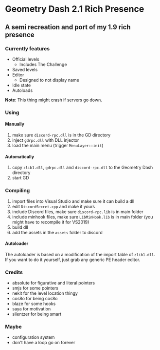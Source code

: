 # Geometry Dash 2.1 Rich Presence

## A semi recreation and port of my 1.9 rich presence

### Currently features

* Official levels
  * Includes The Challenge
* Saved levels
* Editor
  * Designed to not display name
* Idle state
* Autoloads

**Note**: This thing might crash if servers go down.

### Using

#### Manually

1. make sure `discord-rpc.dll` is in the GD directory
2. inject `gdrpc.dll` with DLL injector
3. load the main menu (trigger `MenuLayer::init`)

#### Automatically

1. copy `zlib1.dll`, `gdrpc.dll` and `discord-rpc.dll` to the Geometry Dash directory
2. start GD

### Compiling

1. import files into Visual Studio and make sure it can build a dll
2. edit `DiscordSecret.cpp` and make it yours
3. include Discord files, make sure `discord-rpc.lib` is in main folder
4. include minhook files, make sure `LibMinHook.lib` is in main folder (you might have to recompile it for VS2019)
5. build dll
6. add the assets in the `assets` folder to discord

#### Autoloader

The autoloader is based on a modification of the import table of `zlib1.dll`. If you want to do it yourself, just grab any generic PE header editor. 

### Credits

* absolute for figurative and literal pointers
* smjs for some pointers
* nekit for the level location thingy
* cos8o for being cos8o
* blaze for some hooks
* saya for motivation
* silentzer for being smart

### Maybe

* configuration system
* don't have a loop go on forever
